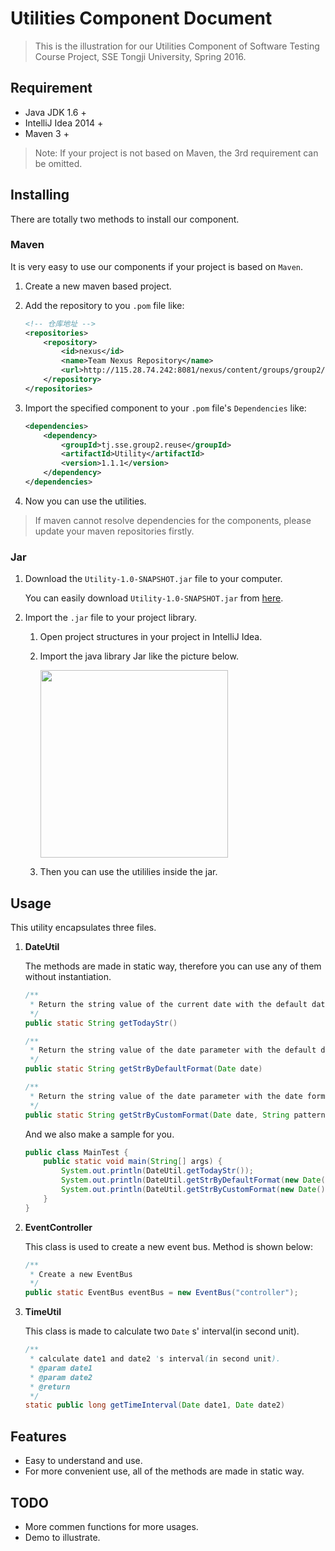 # Utilities Component Document

> This is the illustration for our Utilities Component of Software Testing Course Project, SSE Tongji University, Spring 2016.

## Requirement

* Java JDK 1.6 +
* IntelliJ Idea 2014 +
* Maven 3 +

> Note: If your project is not based on Maven, the 3rd requirement can be omitted.

## Installing

There are totally two methods to install our component.

### Maven

<!--1. Firstly, you should downloand our maven module `Utilities` from our Github repository from [here](https://github.com/anzhehong/Software-Reuse).
2. Then, click `File` -> `New` -> `Module From Existing Sources` and then select the module you have just downloaded. After that, select `Maven` like the picture below:
	<img src = "http://7xsf2g.com1.z0.glb.clouddn.com/component_%E5%B1%8F%E5%B9%95%E5%BF%AB%E7%85%A7%202016-04-08%2020.22.33.png" >

3. Click `Next` until the last one finished. 
4. Modify the imported module's `pom.xml` like:

	```xml
	<modelVersion>4.0.0</modelVersion>
    <artifactId>Utility</artifactId>
    <groupId>tj.sse.reuse.group2</groupId>
    <version>1.0-SNAPSHOT</version>
	```
	Yeah, it means you should delete the `<Parent>` tag and copy the `<groupId>` tag and `<version>` tag outside.
	
5. Modify your project's `pom.xml` file like:

	```xml
	<dependencies>
        <dependency>
            <groupId>tj.sse.reuse.group2</groupId>
            <artifactId>Utility</artifactId>
            <version>1.0-SNAPSHOT</version>
        </dependency>
    </dependencies>
	```
	
6. Now you can use the utilities inside the module.-->

It is very easy to use our components if your project is based on `Maven`.

1. Create a new maven based project.
2. Add the repository to you `.pom` file like:

	```xml
	<!-- 仓库地址 -->
    <repositories>
        <repository>
            <id>nexus</id>
            <name>Team Nexus Repository</name>
            <url>http://115.28.74.242:8081/nexus/content/groups/group2/</url>
        </repository>
    </repositories>
	```
	
3. Import the specified component to your `.pom` file's `Dependencies` like:

	```xml
	<dependencies>
        <dependency>
            <groupId>tj.sse.group2.reuse</groupId>
            <artifactId>Utility</artifactId>
            <version>1.1.1</version>
        </dependency>
    </dependencies>
	```
4. Now you can use the utilities.

> If maven cannot resolve dependencies for the components, please update your maven repositories firstly.

### Jar

1. Download the `Utility-1.0-SNAPSHOT.jar` file to your computer.
	
	You can easily download `Utility-1.0-SNAPSHOT.jar` from [here](http://7xsf2g.com1.z0.glb.clouddn.com/jar0414_Utility-1.0-SNAPSHOT-jar-with-dependencies.jar).
	
2. Import the `.jar` file to your project library.
	
	1. Open project structures in your project in IntelliJ Idea. 
	
	2. Import the java library Jar like the picture below.

		<img src = "http://7xsf2g.com1.z0.glb.clouddn.com/component_%E5%B1%8F%E5%B9%95%E5%BF%AB%E7%85%A7%202016-04-08%2014.57.10.png" height = 300>
		
	3. Then you can use the utililies inside the jar.

## Usage

This utility encapsulates three files.

1. **DateUtil**
	
	The methods are made in static way, therefore you can use any of them without instantiation.
	
	```java
	/**
     * Return the string value of the current date with the default date format: "yyyy-MM-dd HH:mm:ss"
     */
    public static String getTodayStr()

    /**
     * Return the string value of the date parameter with the default date format: "yyyy-MM-dd HH:mm:ss"
     */
    public static String getStrByDefaultFormat(Date date)

    /**
     * Return the string value of the date parameter with the date format parameter
     */
    public static String getStrByCustomFormat(Date date, String pattern)
	```
	
	And we also make a sample for you.
	
	
	```java
	public class MainTest {
	    public static void main(String[] args) {
	        System.out.println(DateUtil.getTodayStr());
	        System.out.println(DateUtil.getStrByDefaultFormat(new Date()));
	        System.out.println(DateUtil.getStrByCustomFormat(new Date(), "hh:mm:ss/ MM dd yy"));
	    }
	}
	```

2. **EventController**

	This class is used to create a new event bus. Method is shown below:
	
	```java
	/**
     * Create a new EventBus
     */
    public static EventBus eventBus = new EventBus("controller");
    ```

3. **TimeUtil**

	This class is made to calculate two `Date` s' interval(in second unit).
	
	```java
	/**
     * calculate date1 and date2 's interval(in second unit).
     * @param date1
     * @param date2
     * @return
     */
    static public long getTimeInterval(Date date1, Date date2) 
	```

## Features

* Easy to understand and use.
* For more convenient use, all of the methods are made in static way.

## TODO

* More commen functions for more usages.
* Demo to illustrate.